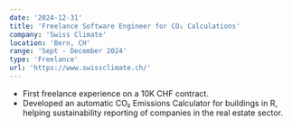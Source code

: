 ```yaml
---
date: '2024-12-31'
title: 'Freelance Software Engineer for CO₂ Calculations'
company: 'Swiss Climate'
location: 'Bern, CH'
range: 'Sept - December 2024'
type: 'Freelance'
url: 'https://www.swissclimate.ch/'
---
```


- First freelance experience on a 10K CHF contract.
- Developed an automatic CO₂ Emissions Calculator for buildings in R, helping sustainability reporting of companies in the real estate sector.
